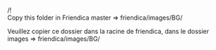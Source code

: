 /!\
Copy this folder in Friendica master => friendica/images/BG/

Veuillez copier ce dossier dans la racine de friendica, dans le dossier images => friendica/images/BG/

